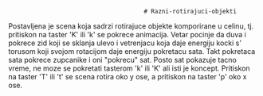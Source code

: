                                           # Razni-rotirajuci-objekti

  Postavljena je scena koja sadrzi rotirajuce objekte komporirane u 
celinu, tj. pritiskon na taster 'K' ili 'k' se pokrece animacija.
Vetar pocinje da duva i pokrece zid koji se sklanja ulevo i vetrenjacu koja daje energiju kocki s' torusom koji svojom rotacijom daje energiju pokretacu sata. Takt pokretaca sata pokrece zupcanike i oni "pokrecu" sat.
Posto sat pokazuje tacno vreme, ne moze se pokretati tasterom 'k' ili 'K' ali isti je koncept. Pritiskon na taster 'T' ili 't' se scena rotira oko y ose, a pritiskon na taster 'p' oko x ose.
